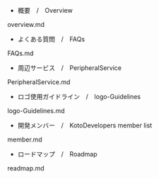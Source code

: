
- 概要　/　Overview

overview.md

- よくある質問　/　FAQs

FAQs.md

- 周辺サービス　/　PeripheralService

PeripheralService.md

- ロゴ使用ガイドライン　/　logo-Guidelines

logo-Guidelines.md

- 開発メンバー　/　KotoDevelopers member list

member.md

- ロードマップ　/　Roadmap

readmap.md
